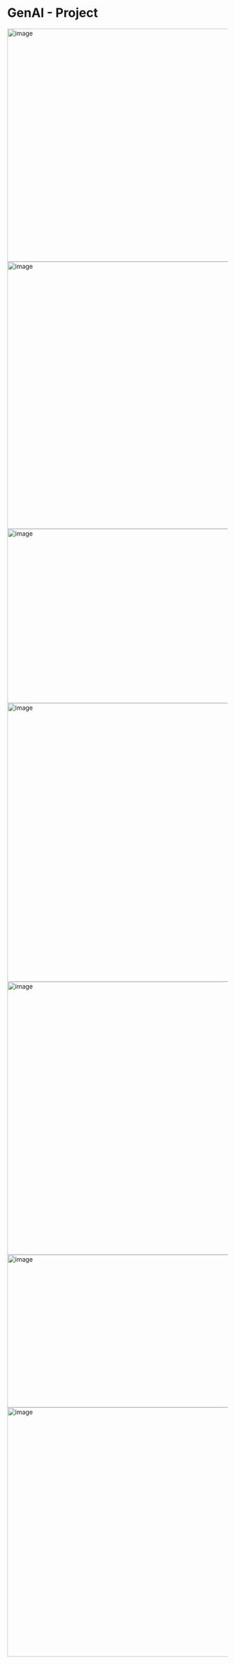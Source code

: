 # GenAI - Project


<img width="1098" height="531" alt="image" src="https://github.com/user-attachments/assets/c05373f2-dcf3-4eac-824c-8148bf86c93c" />

<img width="1358" height="609" alt="image" src="https://github.com/user-attachments/assets/5c4af85f-a301-446f-b3d0-6e650ae50d17" />

<img width="1355" height="397" alt="image" src="https://github.com/user-attachments/assets/969326bb-748e-4a94-8421-c43ecd6fa5da" />

<img width="1355" height="635" alt="image" src="https://github.com/user-attachments/assets/e5177d4c-6e60-4a55-b545-d8c248826555" />

<img width="1346" height="622" alt="image" src="https://github.com/user-attachments/assets/d8fced8d-f628-4b23-9073-db4338a1a117" />

<img width="1353" height="348" alt="image" src="https://github.com/user-attachments/assets/50323a70-f34a-41e4-af0a-b3aafdc7f806" />

<img width="1350" height="568" alt="image" src="https://github.com/user-attachments/assets/138e35d8-0531-4193-8b06-b3941276c37d" />
